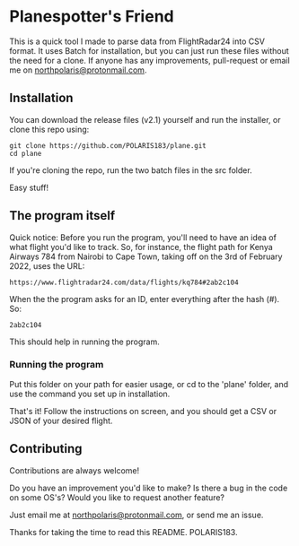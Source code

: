 # Planespotter's Friend

This is a quick tool I made to parse data from FlightRadar24 into CSV format. 
It uses Batch for installation, but you can just run these files without the need for a clone.
If anyone has any improvements, pull-request or email me on northpolaris@protonmail.com.
## Installation

You can download the release files (v2.1) yourself and run the installer, or clone this repo using:

```
git clone https://github.com/POLARIS183/plane.git
cd plane
```
If you're cloning the repo, run the two batch files in the src folder.

Easy stuff!

## The program itself

Quick notice: Before you run the program, you'll need to have an idea of what flight you'd like to track.
So, for instance, the flight path for Kenya Airways 784 from Nairobi to Cape Town, taking off on the 3rd of February 2022, uses the URL:
```
https://www.flightradar24.com/data/flights/kq784#2ab2c104
```
When the the program asks for an ID, enter everything after the hash (#).
So:
```
2ab2c104
```
This should help in running the program.

### Running the program

Put this folder on your path for easier usage, or cd to the 'plane' folder, and use the command you set up in installation.

That's it! Follow the instructions on screen, and you should get a CSV or JSON of your desired flight.


## Contributing

Contributions are always welcome!

Do you have an improvement you'd like to make?
Is there a bug in the code on some OS's?
Would you like to request another feature?

Just email me at northpolaris@protonmail.com, or send me an issue.

Thanks for taking the time to read this README.
POLARIS183.
